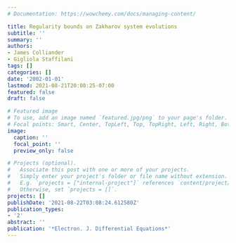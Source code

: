 ```yaml
---
# Documentation: https://wowchemy.com/docs/managing-content/

title: Regularity bounds on Zakharov system evolutions
subtitle: ''
summary: ''
authors:
- James Colliander
- Gigliola Staffilani
tags: []
categories: []
date: '2002-01-01'
lastmod: 2021-08-21T20:08:25-07:00
featured: false
draft: false

# Featured image
# To use, add an image named `featured.jpg/png` to your page's folder.
# Focal points: Smart, Center, TopLeft, Top, TopRight, Left, Right, BottomLeft, Bottom, BottomRight.
image:
  caption: ''
  focal_point: ''
  preview_only: false

# Projects (optional).
#   Associate this post with one or more of your projects.
#   Simply enter your project's folder or file name without extension.
#   E.g. `projects = ["internal-project"]` references `content/project/deep-learning/index.md`.
#   Otherwise, set `projects = []`.
projects: []
publishDate: '2021-08-22T03:08:24.612580Z'
publication_types:
- '2'
abstract: ''
publication: '*Electron. J. Differential Equations*'
---
```

